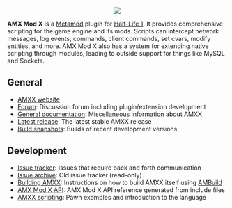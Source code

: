 
<p align="center">
 <img src="https://github.com/alliedmodders/amxmodx/blob/master/editor/studio/AMXXLarge.bmp"/>
</p>

**AMX Mod X** is a [Metamod](https://github.com/jkivilin/metamod-p) plugin for [Half-Life 1](https://github.com/ValveSoftware/halflife). It provides comprehensive scripting for the game engine and its mods. Scripts can intercept network messages, log events, commands, client commands, set cvars, modify entities, and more. AMX Mod X also has a system for extending native scripting through modules, leading to outside support for things like MySQL and Sockets.

General
-------
- [AMXX website](https://amxmodx.org/)
- [Forum](https://forums.alliedmods.net/forumdisplay.php?f=3): Discussion forum including plugin/extension development
- [General documentation](https://wiki.alliedmods.net/Category:Documentation_%28AMX_Mod_X%29): Miscellaneous information about AMXX
- [Latest release](https://amxmodx.org/downloads.php): The latest stable AMXX release
- [Build snapshots](https://www.amxmodx.org/downloads-new.php): Builds of recent development versions
 
Development
-----------
- [Issue tracker](https://github.com/alliedmodders/amxmodx/issues): Issues that require back and forth communication
- [Issue archive](https://bugs.alliedmods.net/describecomponents.cgi?product=AMX%20Mod%20X): Old issue tracker (read-only)
- [Building AMXX](https://wiki.alliedmods.net/Building_AMX_Mod_X): Instructions on how to build AMXX itself using [AMBuild](https://github.com/alliedmodders/ambuild)
- [AMX Mod X API](https://amxmodx.org/api/): AMX Mod X API reference generated from include files
- [AMXX scripting](https://wiki.alliedmods.net/Category:Scripting_(AMX_Mod_X)): Pawn examples and introduction to the language
